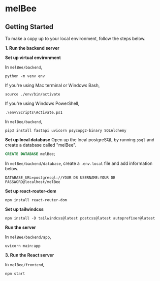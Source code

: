 # melBee

## Getting Started
To make a copy up to your local environment, follow the steps below.

**1. Run the backend server**

**Set up virtual environment**

In `melBee/backend`,

  ```shell
  python -m venv env
  ```

If you're using Mac terminal or Windows Bash, 

  ```shell 
  source ./env/bin/activate
  ```

If you're using Windows PowerShell,

  ```shell
  .\env\Scripts\Activate.ps1
  ```

In `melBee/backend`,

  ```shell
  pip3 install fastapi uvicorn psycopg2-binary SQLAlchemy
  ```

**Set up local database**
Open up the local postgreSQL by running `psql` and create a database called "melBee".

  ```sql
  CREATE DATABASE melBee;
  ```

In `melBee/backend/database`, create a `.env.local` file and add information below.

  ```
  DATABASE_URL=postgresql://YOUR DB USERNAME:YOUR DB PASSWORD@localhost/melBee
  ```


**Set up react-router-dom**
  ```
  npm install react-router-dom
  ```

**Set up tailwindcss**
  ```
  npm install -D tailwindcss@latest postcss@latest autoprefixer@latest
  ```
  

**Run the server**

In `melBee/backend/app`,

  ```shell
  uvicorn main:app
  ```

**3. Run the React server**

In `melBee/frontend`,
  ```shell
  npm start
  ```
